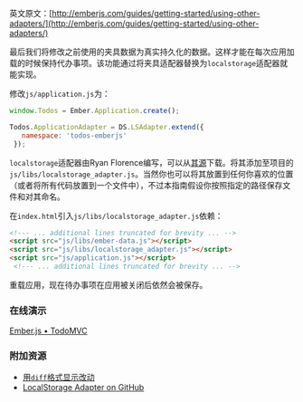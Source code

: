 英文原文：[http://emberjs.com/guides/getting-started/using-other-adapters/](http://emberjs.com/guides/getting-started/using-other-adapters/)

最后我们将修改之前使用的夹具数据为真实持久化的数据。这样才能在每次应用加载的时候保持代办事项。该功能通过将夹具适配器替换为`localstorage`适配器就能实现。

修改`js/application.js`为：

```javascript
window.Todos = Ember.Application.create();

Todos.ApplicationAdapter = DS.LSAdapter.extend({
   namespace: 'todos-emberjs'
 });
```

`localstorage`适配器由Ryan Florence编写，可以从[其源](https://github.com/rpflorence/ember-localstorage-adapter)下载。将其添加至项目的`js/libs/localstorage_adapter.js`。当然你也可以将其放置到任何你喜欢的位置（或者将所有代码放置到一个文件中），不过本指南假设你按照指定的路径保存文件和对其命名。

在`index.html`引入`js/libs/localstorage_adapter.js`依赖：

```html
<!--- ... additional lines truncated for brevity ... -->
<script src="js/libs/ember-data.js"></script>
<script src="js/libs/localstorage_adapter.js"></script>
<script src="js/application.js"></script>
 <!--- ... additional lines truncated for brevity ... -->
```

重载应用，现在待办事项在应用被关闭后依然会被保存。

### 在线演示

<a class="jsbin-embed" href="http://jsbin.com/aZIXaYo/1/embed?live">Ember.js • TodoMVC</a><script src="http://static.jsbin.com/js/embed.js"></script>

### 附加资源

  * [用`diff`格式显示改动](https://github.com/emberjs/quickstart-code-sample/commit/81801d87da42d0c83685ff946c46de68589ce38f)
  * [LocalStorage Adapter on GitHub](https://github.com/rpflorence/ember-localstorage-adapter)
